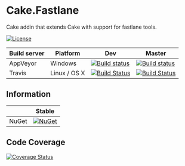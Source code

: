 # Cake.Fastlane

Cake addin that extends Cake with support for fastlane tools.

[![License](http://img.shields.io/:license-mit-blue.svg)](https://raw.githubusercontent.com/RLittlesII/Cake.Fastlane/master/LICENSE)

| Build server                | Platform     | Dev    | Master             |
|-----------------------------|--------------|--------------|---------------------------------------------------------------------------------------------------------------------------|
| AppVeyor                    | Windows      |  [![Build status](https://ci.appveyor.com/api/projects/status/bvxpbhtyrhr88bfj/branch/dev?svg=true)](https://ci.appveyor.com/project/RLittlesII/cake-fastlane/branch/dev) | [![Build status](https://ci.appveyor.com/api/projects/status/bvxpbhtyrhr88bfj/branch/master?svg=true)](https://ci.appveyor.com/project/RLittlesII/cake-fastlane/branch/master) |
| Travis                      | Linux / OS X | [![Build Status](https://travis-ci.org/RLittlesII/Cake.Fastlane.svg?branch=dev)](https://travis-ci.org/RLittlesII/Cake.Fastlane) | [![Build Status](https://travis-ci.org/RLittlesII/Cake.Fastlane.svg?branch=master)](https://travis-ci.org/RLittlesII/Cake.Fastlane) |

## Information
| | Stable |
|---|---|
|NuGet|[![NuGet](https://img.shields.io/nuget/v/Cake.Fastlane.svg)](https://www.nuget.org/packages/Cake.Fastlane)

## Code Coverage
[![Coverage Status](https://coveralls.io/repos/github/RLittlesII/Cake.Fastlane/badge.svg?branch=dev)](https://coveralls.io/github/RLittlesII/Cake.Fastlane?branch=dev)